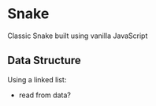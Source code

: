 # Snake

Classic Snake built using vanilla JavaScript

## Data Structure

Using a linked list:
- read from data?